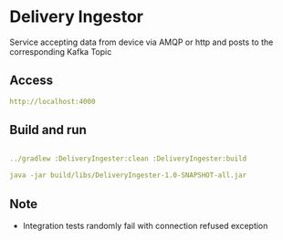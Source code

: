 # Delivery Ingestor

Service accepting data from device via AMQP or http and posts to the corresponding Kafka Topic

## Access
```yaml
http://localhost:4000
```

## Build and run
```yaml

../gradlew :DeliveryIngester:clean :DeliveryIngester:build

java -jar build/libs/DeliveryIngester-1.0-SNAPSHOT-all.jar
```
## Note
- Integration tests randomly fail with connection refused exception
